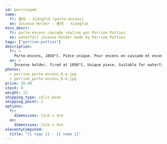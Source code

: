 ```yaml
---
id: perrinepe6
name:
  fr: 香托 - XiāngTuō (porte-encens)
  en: Incense Holder - 香托 - XiāngTuō
mini_descr:
  fr: porte-encens cascade réalisé par Perrine Pottiez
  en: waterfall incense holder made by Perrine Pottiez
tags: ["perrine-pottiez"]
description:
  fr: >
    Porte-encens, 1050°C. Pièce unique. Pour encens en cascade et encens normal.
  en: >
    Incense holder, fired at 1050°C. Unique piece. Suitable for waterfall incense and regular incense.
photos:
  - perrine_porte-encens_6-a.jpg
  - perrine_porte-encens_6-b.jpg
price: 20.00
stock: 0
weight: 12
shipping_type: colis_base
shipping_point: 2
options:
  fr:
    dimensions: 11cm x 4cm
  en:
    dimensions: 11cm x 4cm
eleventyComputed:
  title: "{{ tags }} - {{ name }}"
---
```

